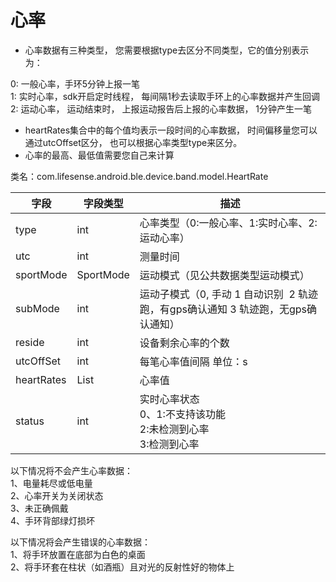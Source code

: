 <a name="HbYuO"></a>
# 心率
- 心率数据有三种类型， 您需要根据type去区分不同类型，它的值分别表示为：

0:  一般心率，手环5分钟上报一笔<br />1:  实时心率，sdk开启定时线程， 每间隔1秒去读取手环上的心率数据并产生回调<br />2: 运动心率， 运动结束时， 上报运动报告后上报的心率数据， 1分钟产生一笔

- heartRates集合中的每个值均表示一段时间的心率数据， 时间偏移量您可以通过utcOffset区分， 也可以根据心率类型type来区分。
- 心率的最高、最低值需要您自己来计算

类名：com.lifesense.android.ble.device.band.model.HeartRate

| 字段 | 字段类型 | 描述 |
| --- | --- | --- |
| type | int | 心率类型（0:一般心率、1:实时心率、2:运动心率） |
| utc | int | 测量时间 |
| sportMode | SportMode | 运动模式（见公共数据类型运动模式） |
| subMode | int | 运动子模式（0, 手动 1 自动识别  2 轨迹跑，有gps确认通知 3 轨迹跑，无gps确认通知） |
| reside | int | 设备剩余心率的个数 |
| utcOffSet | int | 每笔心率值间隔 单位：s |
| heartRates | List<Integer> | 心率值 |
| status | int | 实时心率状态<br />0、1:不支持该功能<br />2:未检测到心率<br />3:检测到心率 |

以下情况将不会产生心率数据：<br />1、电量耗尽或低电量<br />2、心率开关为关闭状态<br />3、未正确佩戴<br />4、手环背部绿灯损坏

以下情况将会产生错误的心率数据：<br />1、将手环放置在底部为白色的桌面<br />2、将手环套在柱状（如酒瓶）且对光的反射性好的物体上


